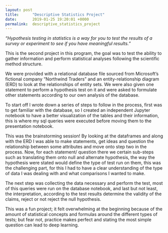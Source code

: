 ```yaml
---
layout: post
title:      "Descriptive Statistics Project"
date:       2019-01-25 19:20:01 +0000
permalink:  descriptive_statistics_project
---
```



*“Hypothesis testing in statistics is a way for you to test the results of a survey or experiment to see if you have meaningful results.”*

This is the second project in this program, the goal was to test the ability to gather information and perform statistical analyses following the scientific method structure. 

We were provided with a relational database file sourced from Microsoft’s fictional company “Northwind Traders” and an entity-relationship diagram (ERD) to look at the relationships of entity sets. 
We were also given one statement to perform a hypothesis test on it and were asked to formulate other statements according to our own analysis of the database.

To start off I wrote down a series of steps to follow in the process, first was to get familiar with the database, so I created an independent Jupyter notebook to have a better visualization of the tables and their information, this is where my sql queries were executed before moving them to the presentation notebook. 

This was the brainstorming session! By looking at the dataframes and along with the ERD I was able to make statements, get ideas and question the relationship between some attributes and move onto step two in the process.
Now, for each statement/ question there we certain sub-steps such as translating them onto null and alternate hypothesis, the way the hypothesis were stated would define the type of test run on them, this was the challenging part, for this I had to have a clear understanding of the type of data I was dealing with and what comparisons I wanted to make.  

The next step was collecting the data necessary and perform the test, most of this queries were run on the database notebook, and last but not least, the interpretation, according to the test results determine the validity of the claims, reject or not reject the null hypothesis.

This was a fun project; it felt overwhelming at the beginning because of the amount of statistical concepts and formulas around the different types of tests; but fear not, practice makes perfect and stating the most simple question can lead to deep learning.
